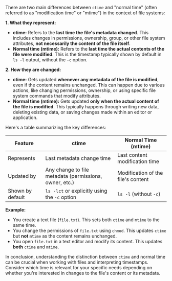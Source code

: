 There are two main differences between `ctime` and "normal time" (often referred to as "modification time" or "mtime") in the context of file systems:

**1. What they represent:**

- **ctime:** Refers to the **last time the file's metadata changed**. This includes changes in permissions, ownership, group, or other file system attributes, **not necessarily the content of the file itself**.
- **Normal time (mtime):** Refers to the **last time the actual contents of the file were modified**. This is the timestamp typically shown by default in `ls -l` output, without the `-c` option.

**2. How they are changed:**

- **ctime:** Gets updated **whenever any metadata of the file is modified**, even if the content remains unchanged. This can happen due to various actions, like changing permissions, ownership, or using specific file system commands that modify attributes.
- **Normal time (mtime):** Gets updated **only when the actual content of the file is modified**. This typically happens through writing new data, deleting existing data, or saving changes made within an editor or application.

Here's a table summarizing the key differences:

| Feature        | ctime                                              | Normal Time (mtime)                                              |
|----------------|-------------------------------------------------|-----------------------------------------------------------------|
| Represents      | Last metadata change time                          | Last content modification time                                  |
| Updated by      | Any change to file metadata (permissions, owner, etc.) | Modification of the file's content                                   |
| Shown by default | `ls -lct` or explicitly using the `-c` option       | `ls -l` (without `-c`)                                            |

**Example:**

- You create a text file (`file.txt`). This sets both `ctime` and `mtime` to the same time.
- You change the permissions of `file.txt` using `chmod`. This updates `ctime` but **not** `mtime` as the content remains unchanged.
- You open `file.txt` in a text editor and modify its content. This updates **both** `ctime` and `mtime`.

In conclusion, understanding the distinction between `ctime` and normal time can be crucial when working with files and interpreting timestamps. Consider which time is relevant for your specific needs depending on whether you're interested in changes to the file's content or its metadata.